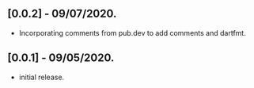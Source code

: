 ## [0.0.2] - 09/07/2020.

* Incorporating comments from pub.dev to add comments and dartfmt.


## [0.0.1] - 09/05/2020.

* initial release.
